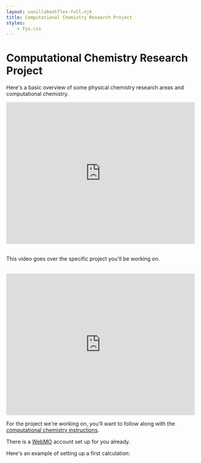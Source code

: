 ```yaml
---
layout: vanillabootflex-full.njk
title: Computational Chemistry Research Project
styles:
	- fys.css
---
```


# Computational Chemistry Research Project

Here's a basic overview of some physical chemistry research areas and computational chemistry.

<div style="position: relative; width: 100%; height: 0; padding-bottom: 75%;">
    <iframe style="position: absolute; width: 100%; height: 100%; border: 0;" scrolling="no" src="https://expl.ai/RZWAYRB?mode=embed" frameborder="0" allowfullscreen></iframe>
</div>

<br>

This video goes over the specific project you'll be working on.

<br>

<div style="position: relative; width: 100%; height: 0; padding-bottom: 75%;">
    <iframe style="position: absolute; width: 100%; height: 100%; border: 0;" scrolling="no" src="https://expl.ai/RZWAYRB?mode=embed" frameborder="0" allowfullscreen></iframe>
</div>


For the project we're working on, you'll want to follow along with the [computational chemistry instructions](https://docs.google.com/document/d/1zm7U5qoFyNJYc0dvGbU2kWR4PTDE0ciP5P_AYWbRHsc/edit?usp=sharing).

There is a [WebMO](https://webmo.osc.edu) account set up for you already.

Here's an example of setting up a first calculation:


